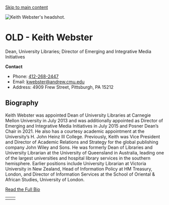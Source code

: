 [Skip to main content](https://www.cmu.edu/leadership/deans/keith-webster#main-content)

![Keith Webster's headshot.](https://www.cmu.edu/sites/default/files/styles/faculty_500x500/public/2025-04/dean-webster-600x600.jpg.webp?itok=beTZ9OeM)

# OLD - Keith Webster

Dean, University Libraries; Director of Emerging and Integrative Media Initiatives

**Contact**

- Phone: [412-268-2447](tel:4122682447)
- Email: [kwebster@andrew.cmu.edu](mailto:kwebster@andrew.cmu.edu)
- Address:
4909 Frew Street, Pittsburgh, PA 15212


## Biography

Keith Webster was appointed Dean of University Libraries at Carnegie Mellon University in July 2013 and was additionally appointed as Director of Emerging and Integrative Media Initiatives in July 2015 and Posner Dean’s Chair in 2021. He also has a courtesy academic appointment at the University’s H. John Heinz III College. Previously, Keith was Vice President and Director of Academic Relations and Strategy for the global publishing company John Wiley and Sons. He was formerly Dean of Libraries and University Librarian at the University of Queensland in Australia, leading one of the largest universities and hospital library services in the southern hemisphere. Earlier positions include University Librarian at Victoria University in New Zealand, Head of Information Policy at HM Treasury, London, and Director of Information Services at the School of Oriental & African Studies, University of London.

[Read the Full Bio](https://www.library.cmu.edu/about/people/keith-webster)

|     |     |
| --- | --- |
|  |  |
